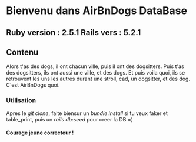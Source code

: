 # Bienvenu dans AirBnDogs DataBase
Ruby version : 2.5.1
Rails vers : 5.2.1
----------------------------------------------------------------------

## Contenu
Alors t'as des dogs, il ont chacun ville, puis il ont des dogsitters.
Puis t'as des dogsitters, ils ont aussi une ville, et des dogs.
Et puis voila quoi, ils se retrouvent les uns les autres durant une stroll, cad, un dogsitter, et des dog.
C'est AirBnDogs quoi.

### Utilisation
Apres le *git clone*, faite biensur un *bundle install* si tu veux faker et table_print, puis un *rails db:seed* pour creer la DB =)


#### Courage jeune correcteur !